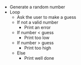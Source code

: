 - Generate a random number
- Loop
  - Ask the user to make a guess
  - If not a valid number
    - Print an error
  - If number < guess
    - Print too low
  - If number > guess
    - Print too high
  - Else
    - Print well done
